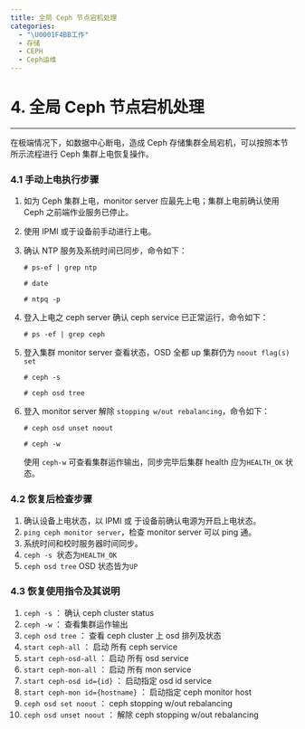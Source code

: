 ```yaml
---
title: 全局 Ceph 节点宕机处理
categories:
  - "\U0001F4BB工作"
  - 存储
  - CEPH
  - Ceph运维
---
```

# 4. 全局 Ceph 节点宕机处理

----------

在极端情况下，如数据中心断电，造成 Ceph 存储集群全局宕机，可以按照本节所示流程进行 Ceph 集群上电恢复操作。

### 4.1 手动上电执行步骤

1. 如为 Ceph 集群上电，monitor server 应最先上电；集群上电前确认使用 Ceph 之前端作业服务已停止。

2. 使用 IPMI 或于设备前手动进行上电。

3. 确认 NTP 服务及系统时间已同步，命令如下：

   `# ps-ef | grep ntp`

   `# date`

   `# ntpq -p`

4. 登入上电之 ceph server 确认 ceph service 已正常运行，命令如下：

   `# ps -ef | grep ceph`

5. 登入集群 monitor server 查看状态，OSD 全都 up 集群仍为 `noout flag(s) set`

   `# ceph -s`

   `# ceph osd tree`

6. 登入 monitor server 解除 `stopping w/out rebalancing`，命令如下：

   `# ceph osd unset noout`

   `# ceph -w`

   使用 `ceph-w` 可查看集群运作输出，同步完毕后集群 health 应为`HEALTH_OK` 状态。

### 4.2 恢复后检查步骤

1. 确认设备上电状态，以 IPMI 或 于设备前确认电源为开启上电状态。
2. `ping ceph monitor server`，检查 monitor server 可以 ping 通。
3. 系统时间和校时服务器时间同步。
4. `ceph -s`  状态为`HEALTH_OK`
5. `ceph osd tree` OSD 状态皆为`UP`

### 4.3 恢复使用指令及其说明

1. `ceph -s` ： 确认 ceph cluster status
2. `ceph -w` ： 查看集群运作输出
3. `ceph osd tree` ： 查看 ceph cluster 上 osd 排列及状态
4. `start ceph-all` ： 启动 所有 ceph service
5. `start ceph-osd-all` ： 启动 所有 osd service
6. `start ceph-mon-all` ： 启动 所有 mon service
7. `start ceph-osd id={id}` ： 启动指定 osd id service
8. `start ceph-mon id={hostname}` ： 启动指定 ceph monitor host
9. `ceph osd set noout` ： ceph stopping w/out rebalancing
10. `ceph osd unset noout` ： 解除 ceph stopping w/out rebalancing







